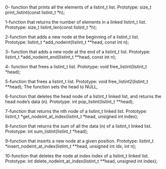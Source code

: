   0- function that prints all the elements of a listint_t list.
Prototype: size_t print_listint(const listint_t *h);


  1-function that returns the number of elements in a linked listint_t list.
Prototype: size_t listint_len(const listint_t *h);


  2-function that adds a new node at the beginning of a listint_t list.
Prototype: listint_t *add_nodeint(listint_t **head, const int n);
   
   
  3- function that adds a new node at the end of a listint_t list.
 Prototype: listint_t *add_nodeint_end(listint_t **head, const int n);
    
    
  4- function that frees a listint_t list.
Prototype: void free_listint(listint_t *head);


  5-function that frees a listint_t list.
Prototype: void free_listint2(listint_t **head);
 The function sets the head to NULL,
 
 
   6-function that deletes the head node of a listint_t linked list, and returns the head node’s data (n).
 Prototype: int pop_listint(listint_t **head);
    
    
  7-function that returns the nth node of a listint_t linked list.
Prototype: listint_t *get_nodeint_at_index(listint_t *head, unsigned int index);


  8-function that returns the sum of all the data (n) of a listint_t linked list.
Prototype: int sum_listint(listint_t *head);


  9-function that inserts a new node at a given position.
Prototype: listint_t *insert_nodeint_at_index(listint_t **head, unsigned int idx, int n);


10-function that deletes the node at index index of a listint_t linked list.
Prototype: int delete_nodeint_at_index(listint_t **head, unsigned int index);
